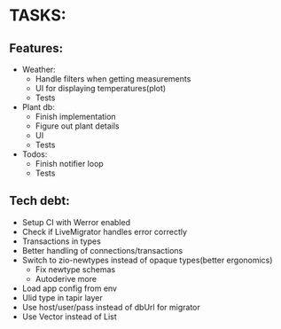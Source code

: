 # TASKS:
## Features:
* Weather:
  * Handle filters when getting measurements
  * UI for displaying temperatures(plot)
  * Tests
* Plant db:
  * Finish implementation
  * Figure out plant details
  * UI
  * Tests
* Todos:
  * Finish notifier loop
  * Tests

## Tech debt:
* Setup CI with Werror enabled
* Check if LiveMigrator handles error correctly
* Transactions in types
* Better handling of connections/transactions
* Switch to zio-newtypes instead of opaque types(better ergonomics)
    * Fix newtype schemas
    * Autoderive more
* Load app config from env
* Ulid type in tapir layer
* Use host/user/pass instead of dbUrl for migrator
* Use Vector instead of List
